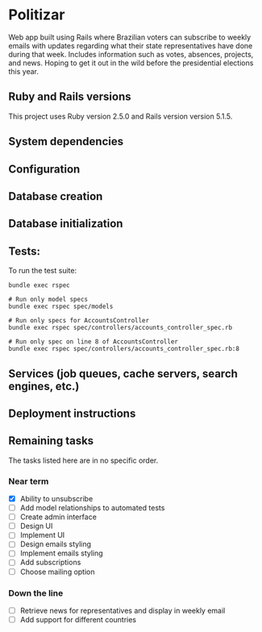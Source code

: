 # Politizar

Web app built using Rails where Brazilian voters can subscribe to weekly emails with updates regarding what their state representatives have done during that week. Includes information such as votes, absences, projects, and news. Hoping to get it out in the wild before the presidential elections this year.

## Ruby and Rails versions

This project uses Ruby version 2.5.0 and Rails version version 5.1.5.

## System dependencies

## Configuration

## Database creation

## Database initialization

## Tests:

To run the test suite:

```
bundle exec rspec

# Run only model specs
bundle exec rspec spec/models

# Run only specs for AccountsController
bundle exec rspec spec/controllers/accounts_controller_spec.rb

# Run only spec on line 8 of AccountsController
bundle exec rspec spec/controllers/accounts_controller_spec.rb:8
```

## Services (job queues, cache servers, search engines, etc.)

## Deployment instructions

## Remaining tasks

The tasks listed here are in no specific order.

### Near term

- [x] Ability to unsubscribe
- [ ] Add model relationships to automated tests
- [ ] Create admin interface
- [ ] Design UI
- [ ] Implement UI
- [ ] Design emails styling
- [ ] Implement emails styling
- [ ] Add subscriptions
- [ ] Choose mailing option

### Down the line

- [ ] Retrieve news for representatives and display in weekly email
- [ ] Add support for different countries
